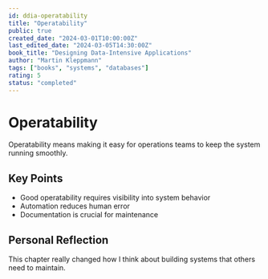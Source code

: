 ```yaml
---
id: ddia-operatability
title: "Operatability"
public: true
created_date: "2024-03-01T10:00:00Z"
last_edited_date: "2024-03-05T14:30:00Z"
book_title: "Designing Data-Intensive Applications"
author: "Martin Kleppmann"
tags: ["books", "systems", "databases"]
rating: 5
status: "completed"
---
```


# Operatability

Operatability means making it easy for operations teams to keep the system running smoothly.

## Key Points

- Good operatability requires visibility into system behavior
- Automation reduces human error
- Documentation is crucial for maintenance

## Personal Reflection

This chapter really changed how I think about building systems that others need to maintain.
